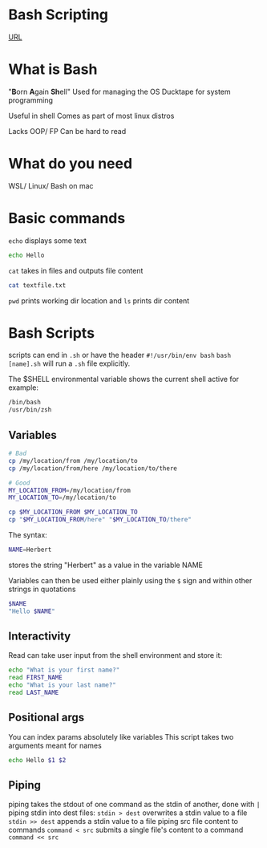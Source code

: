 Bash Scripting
==============
[URL](https://www.youtube.com/watch?v=tK9Oc6AEnR4)


# What is Bash
"**B**orn **A**gain **Sh**ell"
Used for managing the OS
Ducktape for system programming

Useful in shell
Comes as part of most linux distros

Lacks OOP/ FP
Can be hard to read

# What do you need
WSL/ Linux/ Bash on mac

# Basic commands

`echo` displays some text

```bash
echo Hello
```

`cat` takes in files and outputs file content
```bash
cat textfile.txt
```

`pwd` prints working dir location and `ls` prints dir content

# Bash Scripts

scripts can end in `.sh` or have the header `#!/usr/bin/env bash`
`bash [name].sh` will run a `.sh` file explicitly.

The $SHELL environmental variable shows the current shell active
for example:
```bash
/bin/bash
/usr/bin/zsh
```

## Variables

```bash
# Bad
cp /my/location/from /my/location/to
cp /my/location/from/here /my/location/to/there

# Good
MY_LOCATION_FROM=/my/location/from
MY_LOCATION_TO=/my/location/to

cp $MY_LOCATION_FROM $MY_LOCATION_TO
cp "$MY_LOCATION_FROM/here" "$MY_LOCATION_TO/there"
```

The syntax:
```bash
NAME=Herbert
```
stores the string "Herbert" as a value in the variable NAME

Variables can then be used either plainly using the `$` sign and within other strings in quotations
```bash
$NAME
"Hello $NAME"
```

## Interactivity

Read can take user input from the shell environment and store it:
```bash
echo "What is your first name?"
read FIRST_NAME
echo "What is your last name?"
read LAST_NAME
```

## Positional args

You can index params absolutely like variables
This script takes two arguments meant for names
```bash
echo Hello $1 $2
```

## Piping

piping takes the stdout of one command as the stdin of another, done with `|`
piping stdin into dest files:
`stdin > dest` overwrites a stdin value to a file 
`stdin >> dest` appends a stdin value to a file
piping src file content to commands
`command < src` submits a single file's content to a command
`command << src` 
